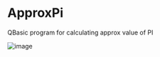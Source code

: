# ApproxPi
QBasic program for calculating approx value of PI


![image](https://user-images.githubusercontent.com/30797839/111081838-26f33f00-84fd-11eb-816f-72e3e7210d2f.png)
